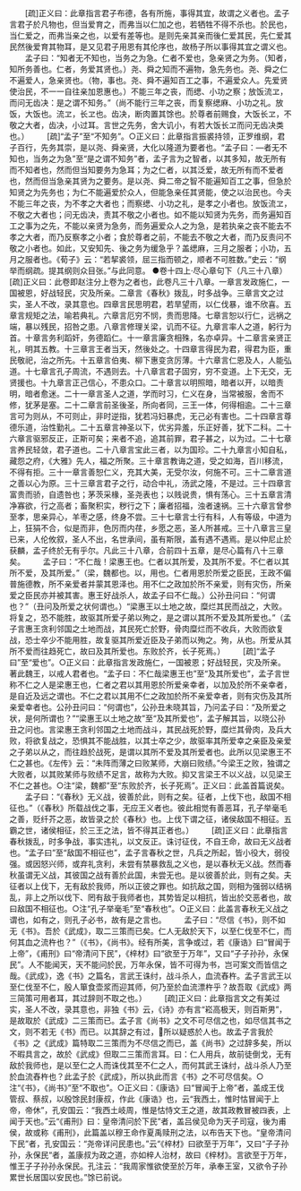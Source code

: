 <!-- { "loadSidebar": true } -->
　　[疏]正义曰：此章指言君子布德，各有所施，事得其宜，故谓之义者也。孟子言君子於凡物也，但当爱育之，而弗当以仁加之也，若牺牲不得不杀也。於民也，当仁爱之，而弗当亲之也，以爱有差等也。是则先亲其亲而後仁爱其民，先仁爱其民然後爱育其物耳，是又见君子用恩有其伦序也，故杨子所以事得其宜之谓义也。
　　孟子曰：“知者无不知也，当务之为急。仁者不爱也，急亲贤之为务。（知者，知所务善也。仁者，务爱其贤也。）尧、舜之知而不遍物，急先务也。尧、舜之仁不遍爱人，急亲贤也。（物，事也。尧、舜不遍知百工之事，不遍爱众人。先爱贤使治民，不一一自往亲加恩惠也。）不能三年之丧，而缌、小功之察；放饭流ヱ，而问无齿决：是之谓不知务。”（尚不能行三年之丧，而复察缌麻、小功之礼。放饭，大饭也。流ヱ，长ヱ也。齿决，断肉置其馀也。於尊者前赐食，大饭长ヱ，不敬之大者，齿决，小过耳。言世之先务，舍大讥小，有若大饭长ヱ而问无齿决类也。）
　　[疏]“孟子”至“不知务”。○正义曰：此章指言振裘持领，正罗维纲，君子百行，先务其崇，是以尧、舜亲贤，大化以隆道为要者也。“孟子曰：—者无不知也，当务之为急”至“是之谓不知务”者，孟子言为之智者，以其多知，故无所有而不知者也，然而但当知要务为急耳；为之仁者，以其泛爱，故无所有而不爱者也，然而但当急亲其贤为之要务。是以尧、舜二帝之智不能遍知百工之事，但急於知贤之为先务也；为仁不能遍爱於众人，但能急亲任其贤能，使之以治民也。今夫不能三年之丧，为不孝之大者也；而察缌、小功之礼，是孝之小者也。放饭流ヱ，不敬之大者也；问无齿决，责其不敬之小者也。如不能以知贤为先务，而务遍知百工之事为之先，不能以亲贤为急务，而务遍爱众人之为急，是若执亲之丧不能去不孝之大者，而乃反察孝之小者；食於尊者之前，不能去不敬之大者，而乃反责问不敬之小者也。如此，又安知先、後之务为缓急乎？盖缌麻，三月之服者；小功，五月之服者也。《荀子》云：“若挈裘领，屈三指而顿之，顺者不可胜数。”史云：“纲举而纲疏。提其纲则众目张。”与此同意。
    ●卷十四上·尽心章句下（凡三十八章）　　
    [疏]正义曰：此卷即赵注分上卷为之者也，此卷凡三十八章。一章言发政施仁，一国被恩，好战轻民，灾及所亲。二章言《春秋》拨乱，时多战争。三章言文之过实，圣人不改，录其意也。四章言民思明君，若旱望雨，以仁伐暴，谁不欣喜。五章言规矩之法，喻若典礼。六章言厄穷不悯，贵而思降。七章言恕以行仁，远祸之端，暴以残民，招咎之患。八章言修理关梁，讥而不征。九章言率人之道，躬行为首。十章言务利蹈奸，务德蹈仁。十一章言廉贪相殊，名亦卓异。十二章言亲贤正礼，明其五教。十三章言王者当天，然後处之。十四章言得民为君，得君为臣，重民敬祀，治之所先。十五章言伯夷、柳下惠变贪厉薄。十六章言仁恩及人，人能弘道。十七章言孔子周流，不遇则去。十八章言君子固穷，穷不变道。上下无交，无贤援也。十九章言正己信心，不患众口。二十章言以明照暗，暗者以开，以暗责明，暗者愈迷。二十一章言圣人之道，学而时习，仁义在身，当常被服，舍而不修，犹茅是塞。二十二章言前圣後圣，所向者同，三王一体，何得相逾。二十三章言可为则从，不可则止，非时逆指，犹若冯妇暴虎，无己必有害也。二十四章言尊德乐道，治性勤礼。二十五章言神圣以下，优劣异羞，乐正好善，犹下二科。二十六章言驱邪反正，正斯可矣；来者不追，追其前罪，君子甚之，以为过。二十七章言养民轻敛，君子道也。二十八章言宝此三者，以为国珍。二十九章言小知自私，藏怨之府，《大雅》先人，福之所聚。三十章言教诲之道，受之如海，百川移流，不得有拒。三十一章言善恕仁义，充其大美，无受尔汝，何施不可。三十二章言道之善以心为原。三十三章言君子之行，动合中礼，汤武之隆，不是过。三十四章言富贵而骄，自遗咎也；茅茨采椽，圣尧表也；以贱说贵，惧有荡心。三十五章言清净寡欲，行之高者；畜聚积实，秽行之下；廉者招福，浊者速祸。三十六章言曾参至孝，思亲异心，羊枣之感，终身不尝。三十七章言士行有科，人有等级，中道为上，狂狷不合，似是而非，色厉而内荏，乡愿之恶，圣人所甚戒。三十八章言三皇已来，人伦攸叙，圣人不出，名世承间，虽有斯限，盖有遇不遇焉。是以仲尼止於获麟，孟子终於无有乎尔。凡此三十八章，合前四十五章，是尽心篇有八十三章矣。
　　孟子曰：“不仁哉！梁惠王也。仁者以其所爱，及其所不爱。不仁者以其所不爱，及其所爱。”（梁，魏都也。以，用也。仁者用恩於所爱之臣民，王政不偏普施德教，所不亲爱者并蒙其恩泽也。用不仁之政加於所不亲爱，则有灾伤，所亲爱之臣民亦并被其害。惠王好战杀人，故孟子曰不仁哉。）公孙丑问曰：“何谓也？”（丑问及所爱之状何谓也。）“梁惠王以土地之故，糜烂其民而战之，大败。将复之，恐不能胜，故驱其所爱子弟以殉之，是之谓以其所不爱及其所爱也。”（孟子言惠王贪利邻国之土地而战，其民死亡於野，骨肉糜烂而不收兵，大败而欲复战，恐士卒少不能用胜，故复驱其所爱近臣及子弟而以殉之。殉，从也。所爱从其所不爱而往趋死亡，故曰及其所爱也。东败於齐，长子死焉。）
　　[疏]“孟子曰”至“爱也”。○正义曰：此章指言发政施仁，一国被恩；好战轻民，灾及所亲。著此魏王，以戒人君者也。“孟子曰：不仁哉梁惠王也”至“及其所爱也”，孟子言世称不仁之人是梁惠王也，仁者之君以其用恩於所爱亲幸者，以加及於所不亲幸者，是自近及远之谓也。不仁之君以其用不仁之政加於所不亲爱幸者，则有灾伤及其所亲爱幸者也。公孙丑问曰：“何谓也”，公孙丑未晓其旨，乃问孟子曰：“及所爱之状，是何所谓也？”“梁惠王以土地之故”至“及其所爱也”，孟子解其旨，以晓公孙丑之问也。言梁惠王贪利邻国之土地而战斗，其民战死於野，糜烂其骨肉，及兵大败，将欲复战之，恐惧其不能战胜，以其士卒之少，故驱率其所爱幸之亲臣及亲爱之子弟以从之，而往趋於战死，是谓以其所不爱及其所爱者也。此所以见梁惠王不仁之甚也。《左传》云：“未阵而薄之曰败某师，大崩曰败绩。”今梁王之败，独谓之大败者，以其败某师与败绩不足言，故称为大败。抑又言梁王不以义战，以见梁王不仁之甚也。○注“梁，魏都”至“东败於齐，长子死焉”。正义曰：此盖首篇说矣。
　　孟子曰：“《春秋》无义战，彼善於此，则有之矣。征者，上伐下也，敌国不相征也。”（《春秋》所载战伐之事，无应王义者也。彼此相觉有善恶耳，孔子举毫毛之善，贬纤芥之恶，故皆录之於《春秋》也。上伐下谓之征，诸侯敌国不相征。五霸之世，诸侯相征，於三王之法，皆不得其正者也。）
　　[疏]正义曰：此章指言春秋拨乱，时多争战，事实违礼，以文反正。诛讨征伐，不自王命，故曰无义战者也。“孟子曰”至“敌国不相征也”，孟子言春秋之世，凡兵之所起，皆小役大，弱役强。或因怒兴师，或弃礼贪利，未尝有禁暴救乱之义也，是以春秋无义战。然而春秋虽谓无义战，其彼国之战有善於此国，未尝无也。是以彼善於此，则有之矣。夫征者以上伐下，无有敌於我师，所以正彼之罪也。如抗敌之国，则相为强弱以结祸乱，非上之所以伐下、罔有敌于我师者也，其势皆足以相抗，皆出於交恶者也，故曰敌国不相征也。○注“孔子举毫毛”至“春秋也”。○正义曰：此盖言春秋无义战之谓也，如有之，则孔子必书，故有是之言也。
　　孟子曰：“尽信《书》，则不如无《书》。吾於《武成》，取二三策而已矣。仁人无敌於天下，以至仁伐至不仁，而何其血之流杵也？”（《书》，《尚书》。经有所美，言争或过，若《康诰》曰“冒闻于上帝”，《甫刑》曰“帝清问下民”，《梓材》曰“欲至于万年”，又曰“子子孙孙，永保民”。人不能闻天，天不能问於民，万年永保，皆不可得为书，岂可案文而皆信之哉。《武成》，逸《书》之篇名，言武王诛纣，战斗杀人，血流舂杵。孟子言武王以至仁伐至不仁，殷人箪食壶浆而迎其师，何乃至於血流漂杵乎？故吾取《武成》两三简策可用者耳，其过辞则不取之也。）
　　[疏]正义曰：此章指言文之有美过实，圣人不改，录其意也，非独《书》云，《诗》亦有言“崧高极天，则百斯男”，是故取於《武成》二三策而已。孟子言《尚书》之文不可尽信之也，如尽信其书之文，则不若无《书》而已。以其辞之有过，所以疑惑於人也。故孟子言我於《书》之《武成》篇特取二三策而为不尽信之而已，盖《尚书》之过辞多矣，所以不暇具言之，故於《武成》但取二三策而言耳。曰：仁人用兵，故前徒倒戈，无有敌於我师也，是以至仁之人而诛伐其至不仁之人，而何其武王诛纣，战斗杀人乃至於血流舂杵也？此孟子於《武成》，所以执此而言《书》之不可尽信矣。○注“《书》，《尚书》”至“不取也”。○正义曰：《康诰》曰“冒闻于上帝”者，盖成王伐管叔、蔡叔，以殷馀民封康叔，作此《康诰》也，云“我西土，惟时怙冒闻于上帝，帝休”，孔安国云：“我西土岐周，惟是怙恃文王之道，故其政教冒被四表，上闻于天也。”云“《甫刑》曰：皇帝清问於下民”者，盖吕侯见命为天子司寇，後为甫侯，故或称《甫刑》，此篇盖以穆王命作夏禹赎刑之法，以布告天下也。“皇帝清问下民”者，孔安国云：“尧帝详问民患也。”云“《梓材》曰欲至于万年”，又曰“子子孙孙，永保民“者，盖康叔为政之道，亦如梓人治材，故曰《梓材》。言欲至于万年，惟王子子孙孙永保民。孔注云：“我周家惟欲使至於万年，承奉王室，又欲令子孙累世长居国以安民也。”馀已前说。
